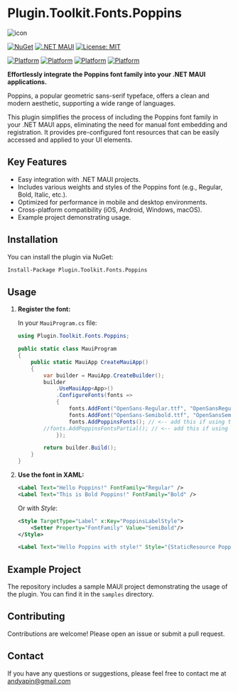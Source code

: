 
# Plugin.Toolkit.Fonts.Poppins

![icon](https://handityo.my.id/icon_nuget.png)

[![NuGet](https://img.shields.io/nuget/v/Plugin.Toolkit.Fonts.Poppins)](https://www.nuget.org/packages/Plugin.Toolkit.Fonts.Poppins)
[![.NET MAUI](https://img.shields.io/badge/.NET%20MAUI-512BD4?style=flat&logo=dotnet&label=.NET%20MAUI)](https://dotnet.microsoft.com/en-us/apps/maui)
[![License: MIT](https://img.shields.io/badge/License-MIT-yellow.svg)](https://opensource.org/licenses/MIT)

[![Platform](https://img.shields.io/badge/Platform-Android-green)](https://www.android.com/)
[![Platform](https://img.shields.io/badge/Platform-iOS-blue)](https://www.apple.com/ios/ios-16/)
[![Platform](https://img.shields.io/badge/Platform-Windows-0078D7)](https://www.microsoft.com/en-us/windows)
[![Platform](https://img.shields.io/badge/Platform-macOS-00203a)](https://www.apple.com/macos/)

**Effortlessly integrate the Poppins font family into your .NET MAUI applications.** 

Poppins, a popular geometric sans-serif typeface, offers a clean and modern aesthetic, supporting a wide range of languages.

This plugin simplifies the process of including the Poppins font family in your .NET MAUI apps, eliminating the need for manual font embedding and registration. It provides pre-configured font resources that can be easily accessed and applied to your UI elements.

## Key Features

*   Easy integration with .NET MAUI projects.
*   Includes various weights and styles of the Poppins font (e.g., Regular, Bold, Italic, etc.).
*   Optimized for performance in mobile and desktop environments.
*   Cross-platform compatibility (iOS, Android, Windows, macOS).
*   Example project demonstrating usage.

## Installation

You can install the plugin via NuGet:

```bash
Install-Package Plugin.Toolkit.Fonts.Poppins
```

## Usage

1.  **Register the font:**

    In your `MauiProgram.cs` file:

    ```csharp
    using Plugin.Toolkit.Fonts.Poppins;

    public static class MauiProgram
    {
        public static MauiApp CreateMauiApp()
        {
            var builder = MauiApp.CreateBuilder();
            builder
                .UseMauiApp<App>()
                .ConfigureFonts(fonts =>
                {
	                fonts.AddFont("OpenSans-Regular.ttf", "OpenSansRegular");
	                fonts.AddFont("OpenSans-Semibold.ttf", "OpenSansSemibold");
	                fonts.AddPoppinsFonts(); // <-- add this if using this font to global. using: FontFamily="Regular" (Italic, Medium, SemiBold, Bold, MediumItalic, SemiBoldItalic, BoldItalic)
     		//fonts.AddPoppinsFontsPartial(); // <-- add this if using this font as partial. using: FontFamily="PoppinsRegular" (PoppinsItalic, PoppinsMedium, PoppinsSemiBold, PoppinsBold, PoppinsMediumItalic, PoppinsSemiBoldItalic, PoppinsBoldItalic)
                });

            return builder.Build();
        }
    }
    ```

2.  **Use the font in XAML:**

    ```xml
    <Label Text="Hello Poppins!" FontFamily="Regular" />
    <Label Text="This is Bold Poppins!" FontFamily="Bold" />
    ```

    Or with *Style*:

    ```xml
    <Style TargetType="Label" x:Key="PoppinsLabelStyle">
        <Setter Property="FontFamily" Value="SemiBold"/>
    </Style>

    <Label Text="Hello Poppins with style!" Style="{StaticResource PoppinsLabelStyle}"/>
    ```

## Example Project
The repository includes a sample MAUI project demonstrating the usage of the plugin. You can find it in the `samples` directory.

## Contributing
Contributions are welcome! Please open an issue or submit a pull request.

## Contact
If you have any questions or suggestions, please feel free to contact me at andyapin@gmail.com
